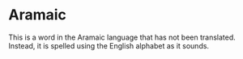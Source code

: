 # Aramaic

This is a word in the Aramaic language that has not been translated. Instead, it is spelled using the English alphabet as it sounds.
